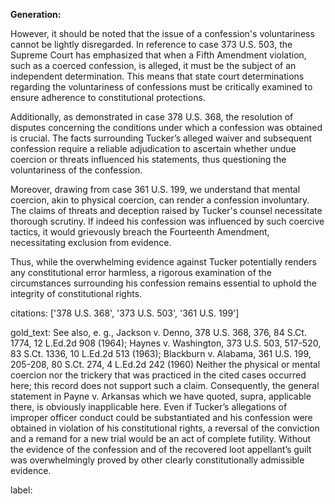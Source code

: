 **Generation:**

However, it should be noted that the issue of a confession's voluntariness cannot be lightly disregarded. In reference to case 373 U.S. 503, the Supreme Court has emphasized that when a Fifth Amendment violation, such as a coerced confession, is alleged, it must be the subject of an independent determination. This means that state court determinations regarding the voluntariness of confessions must be critically examined to ensure adherence to constitutional protections. 

Additionally, as demonstrated in case 378 U.S. 368, the resolution of disputes concerning the conditions under which a confession was obtained is crucial. The facts surrounding Tucker’s alleged waiver and subsequent confession require a reliable adjudication to ascertain whether undue coercion or threats influenced his statements, thus questioning the voluntariness of the confession.

Moreover, drawing from case 361 U.S. 199, we understand that mental coercion, akin to physical coercion, can render a confession involuntary. The claims of threats and deception raised by Tucker's counsel necessitate thorough scrutiny. If indeed his confession was influenced by such coercive tactics, it would grievously breach the Fourteenth Amendment, necessitating exclusion from evidence.

Thus, while the overwhelming evidence against Tucker potentially renders any constitutional error harmless, a rigorous examination of the circumstances surrounding his confession remains essential to uphold the integrity of constitutional rights.

citations: ['378 U.S. 368', '373 U.S. 503', '361 U.S. 199']

gold_text: See also, e. g., Jackson v. Denno, 378 U.S. 368, 376, 84 S.Ct. 1774, 12 L.Ed.2d 908 (1964); Haynes v. Washington, 373 U.S. 503, 517-520, 83 S.Ct. 1336, 10 L.Ed.2d 513 (1963); Blackburn v. Alabama, 361 U.S. 199, 205-208, 80 S.Ct. 274, 4 L.Ed.2d 242 (1960) Neither the physical or mental coercion nor the trickery that was practiced in the cited cases occurred here; this record does not support such a claim. Consequently, the general statement in Payne v. Arkansas which we have quoted, supra, applicable there, is obviously inapplicable here. Even if Tucker’s allegations of improper officer conduct could be substantiated and his confession were obtained in violation of his constitutional rights, a reversal of the conviction and a remand for a new trial would be an act of complete futility. Without the evidence of the confession and of the recovered loot appellant’s guilt was overwhelmingly proved by other clearly constitutionally admissible evidence.

label: 